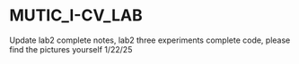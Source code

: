 # MUTIC_I-CV_LAB

Update lab2 complete notes, lab2 three experiments complete code, please find the pictures yourself 1/22/25
